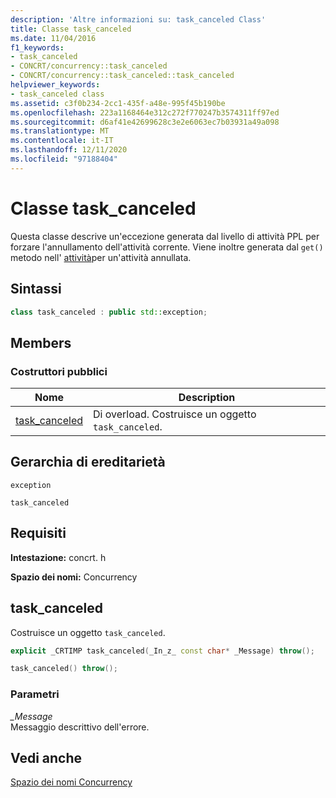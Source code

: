 ```yaml
---
description: 'Altre informazioni su: task_canceled Class'
title: Classe task_canceled
ms.date: 11/04/2016
f1_keywords:
- task_canceled
- CONCRT/concurrency::task_canceled
- CONCRT/concurrency::task_canceled::task_canceled
helpviewer_keywords:
- task_canceled class
ms.assetid: c3f0b234-2cc1-435f-a48e-995f45b190be
ms.openlocfilehash: 223a1168464e312c272f770247b3574311ff97ed
ms.sourcegitcommit: d6af41e42699628c3e2e6063ec7b03931a49a098
ms.translationtype: MT
ms.contentlocale: it-IT
ms.lasthandoff: 12/11/2020
ms.locfileid: "97188404"
---
```

# <a name="task_canceled-class"></a>Classe task_canceled

Questa classe descrive un'eccezione generata dal livello di attività PPL per forzare l'annullamento dell'attività corrente. Viene inoltre generata dal `get()` metodo nell' [attività](/visualstudio/extensibility/debugger/task-class-internal-members)per un'attività annullata.

## <a name="syntax"></a>Sintassi

```cpp
class task_canceled : public std::exception;
```

## <a name="members"></a>Members

### <a name="public-constructors"></a>Costruttori pubblici

|Nome|Description|
|----------|-----------------|
|[task_canceled](#ctor)|Di overload. Costruisce un oggetto `task_canceled`.|

## <a name="inheritance-hierarchy"></a>Gerarchia di ereditarietà

`exception`

`task_canceled`

## <a name="requirements"></a>Requisiti

**Intestazione:** concrt. h

**Spazio dei nomi:** Concurrency

## <a name="task_canceled"></a><a name="ctor"></a> task_canceled

Costruisce un oggetto `task_canceled`.

```cpp
explicit _CRTIMP task_canceled(_In_z_ const char* _Message) throw();

task_canceled() throw();
```

### <a name="parameters"></a>Parametri

*_Message*<br/>
Messaggio descrittivo dell'errore.

## <a name="see-also"></a>Vedi anche

[Spazio dei nomi Concurrency](concurrency-namespace.md)
